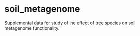 # soil_metagenome
Supplemental data for study of the effect of tree species on soil metagenome functionality.
